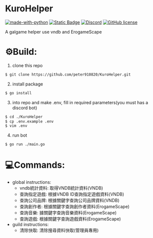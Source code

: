 # KuroHelper

[![made-with-python](https://img.shields.io/badge/Made%20with-Golnag-00A7D0.svg)](https://www.python.org/)
[![Static Badge](https://img.shields.io/badge/Golang-1.24%2B-00A7D0)](https://www.python.org/downloads/release/python-3100/)
[![Discord](https://badgen.net/badge/icon/discord?icon=discord&label)](https://https://discord.com/)
[![GitHub license](https://img.shields.io/github/license/Naereen/StrapDown.js.svg)](https://github.com/peter910820/KuroHelper/blob/main/LICENSE) 

A galgame helper use vndb and ErogameScape

# ⚙️Build:

1. clone this repo  
```bash
$ git clone https://github.com/peter910820/KuroHelper.git
```  
2. install package  
```bash
$ go install
```  
3. into repo and make .env, fill in required parameters(you must has a discord bot)
```bash
$ cd ./KuroHelper
$ cp .env.example .env
$ vim .env
```  
4. run bot
```bash
$ go run ./main.go
``` 

# 💻Commands:

- global instructions:
    - vndb統計資料: 取得VNDB統計資料(VNDB)
    - 查詢指定遊戲: 根據VNDB ID查詢指定遊戲資料(VNDB)
    - 查詢公司品牌: 根據關鍵字查詢公司品牌資料(VNDB)
    - 查詢創作者: 根據關鍵字查詢創作者資料(ErogameScape)
    - 查詢音樂: 據關鍵字查詢音樂資料(ErogameScape)
    - 查詢遊戲: 根據關鍵字查詢遊戲資料(ErogameScape)
- guild instructions:
    - 清除快取: 清除搜尋資料快取(管理員專用)
